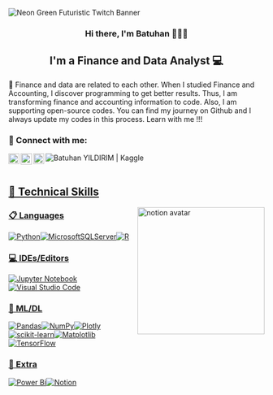 ![Neon Green Futuristic Twitch Banner](https://user-images.githubusercontent.com/110935969/230604400-b46925c4-0cfd-4a60-96d7-b3eb52fbccc4.png)

<h3 align="center">
Hi there, I'm Batuhan</a> 👨🏻‍💻
</h3>
<h3 align="left">
</h3>

<h2 align="center">
I'm a Finance and Data Analyst 💻
</h2> 

:round_pushpin: Finance and data are related to each other. When I studied Finance and Accounting, I discover programming to get better results. Thus, I am transforming finance and accounting information to code. Also, I am supporting open-source codes. You can find my journey on Github and I always update my codes in this process. Learn with me !!!

### 🤝 Connect with me:
<a href="https://www.linkedin.com/in/batuhannyildirim/"><img align="left" src="https://raw.githubusercontent.com/yushi1007/yushi1007/main/images/linkedin.svg" alt="Batuhan YILDIRIM | LinkedIn" width="21px"/></a>
<a href="https://twitter.com/batuhan1148"><img align="left" src="https://camo.githubusercontent.com/ac6e1101f110e5f500287cf70dac72519687620deefb5e8de1fa7ba6a3ba2407/68747470733a2f2f6564656e742e6769746875622e696f2f537570657254696e7949636f6e732f696d616765732f706e672f747769747465722e706e67" alt="Batuhan YILDIRIM | Twitter" width="22px"/></a>
<a href="https://medium.com/@BatuhanYildirim1148"><img align="left" src="https://raw.githubusercontent.com/yushi1007/yushi1007/main/images/medium.svg" alt="Batuhan YILDIRIM | Medium" width="21px"/></a><a href="https://www.kaggle.com/ecobooster"><img align="left" src="https://img.shields.io/badge/Kaggle-035a7d?style=for-the-badge&logo=kaggle&logoColor=white" alt="Batuhan YILDIRIM | Kaggle" /></br>
</br>


## 💼 Technical Skills

<img src="https://notion-avatar.vercel.app/api/img/eyJmYWNlIjo4LCJub3NlIjowLCJtb3V0aCI6MSwiZXllcyI6MiwiZXllYnJvd3MiOjIsImdsYXNzZXMiOjEwLCJoYWlyIjoxNCwiYWNjZXNzb3JpZXMiOjEzLCJkZXRhaWxzIjowLCJiZWFyZCI6MCwiZmxpcCI6MCwiY29sb3IiOiIjMmY1NGViIiwic2hhcGUiOiJzcXVhcmUifQ==" alt="notion avatar" width="250" height="250" align="right">

### 📋 Languages
![Python](https://img.shields.io/badge/python-3670A0?style=for-the-badge&logo=python&logoColor=ffdd54)![MicrosoftSQLServer](https://img.shields.io/badge/Microsoft%20SQL%20Server-CC2927?style=for-the-badge&logo=microsoft%20sql%20server&logoColor=white)![R](https://img.shields.io/badge/r-%23276DC3.svg?style=for-the-badge&logo=r&logoColor=white)

### 💻 IDEs/Editors
![Jupyter Notebook](https://img.shields.io/badge/jupyter-%23FA0F00.svg?style=for-the-badge&logo=jupyter&logoColor=white)![Visual Studio Code](https://img.shields.io/badge/Visual%20Studio%20Code-0078d7.svg?style=for-the-badge&logo=visual-studio-code&logoColor=white)

### 🧭 ML/DL
![Pandas](https://img.shields.io/badge/pandas-%23150458.svg?style=for-the-badge&logo=pandas&logoColor=white)![NumPy](https://img.shields.io/badge/numpy-%23013243.svg?style=for-the-badge&logo=numpy&logoColor=white)![Plotly](https://img.shields.io/badge/Plotly-%233F4F75.svg?style=for-the-badge&logo=plotly&logoColor=white)![scikit-learn](https://img.shields.io/badge/scikit--learn-%23F7931E.svg?style=for-the-badge&logo=scikit-learn&logoColor=white)![Matplotlib](https://img.shields.io/badge/Matplotlib-%23ffffff.svg?style=for-the-badge&logo=Matplotlib&logoColor=black)![TensorFlow](https://img.shields.io/badge/TensorFlow-%23FF6F00.svg?style=for-the-badge&logo=TensorFlow&logoColor=white)

### 🎯 Extra 
![Power Bi](https://img.shields.io/badge/power_bi-F2C811?style=for-the-badge&logo=powerbi&logoColor=black)![Notion](https://img.shields.io/badge/Notion-%23000000.svg?style=for-the-badge&logo=notion&logoColor=white)

